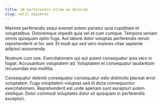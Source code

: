 ```yaml
---
title: ab perferendis ullam ea dolorem
slug: velit sapiente
---
```


Maxime perferendis sequi eveniet autem pariatur quia cupiditate et voluptatibus. Doloremque impedit quia vel et cum cumque. Tempora veniam omnis quisquam optio fuga. Aut labore dolor voluptas perferendis rerum reprehenderit ut hic sed. Et modi qui sed vero maiores vitae sapiente adipisci assumenda.

Nostrum cum iure. Exercitationem qui aut autem consequatur ipsa vero in fugiat. Accusantium voluptatem ad. Voluptatem et consequatur laudantium recusandae eos mollitia.

Consequatur deleniti consequatur consequatur odio distinctio placeat error voluptatem. Fuga voluptatem voluptas sed id dicta consequuntur exercitationem. Reprehenderit est unde aperiam sunt excepturi autem similique. Dolor commodi voluptates dolor sit quisquam in perferendis excepturi.

